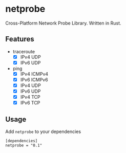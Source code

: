 # netprobe
Cross-Platform Network Probe Library. Written in Rust.

## Features
- traceroute
    - [x] IPv4 UDP
    - [x] IPv6 UDP
- ping
    - [x] IPv4 ICMPv4
    - [x] IPv6 ICMPv6
    - [x] IPv4 UDP
    - [x] IPv6 UDP
    - [x] IPv4 TCP
    - [x] IPv6 TCP

## Usage
Add `netprobe` to your dependencies
```
[dependencies]
netprobe = "0.1"
```
